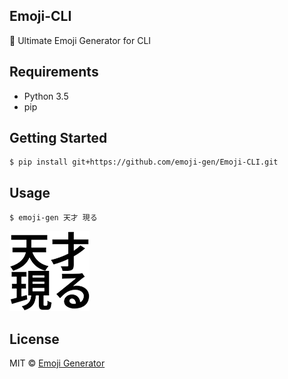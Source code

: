 ## Emoji-CLI

:tada: Ultimate Emoji Generator for CLI

## Requirements

- Python 3.5
- pip

## Getting Started

```
$ pip install git+https://github.com/emoji-gen/Emoji-CLI.git
```

## Usage

```
$ emoji-gen 天才 現る
```

![A genius appears](sample.png)

## License
MIT &copy; [Emoji Generator](https://emoji-gen.ninja/)
